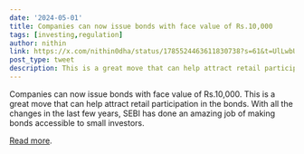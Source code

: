 ```yaml
---
date: '2024-05-01'
title: Companies can now issue bonds with face value of Rs.10,000
tags: [investing,regulation]
author: nithin
link: https://x.com/nithin0dha/status/1785524463611830738?s=61&t=UlLwbUij830BIu7fmvFyoA
post_type: tweet
description: This is a great move that can help attract retail participation in the bonds...
---
```


Companies can now issue bonds with face value of Rs.10,000. This is a great move that can help attract retail participation in the bonds. With all the changes in the last few years, SEBI has done an amazing job of making bonds accessible to small investors. 

[Read more](https://x.com/nithin0dha/status/1612805376671641601?s=61&t=UlLwbUij830BIu7fmvFyoA).
